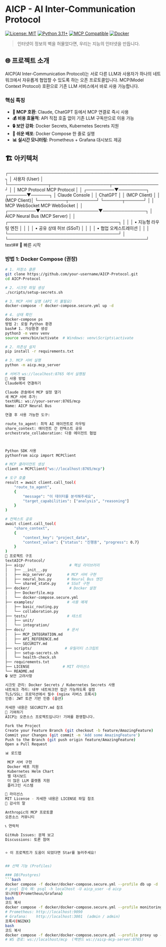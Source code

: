 # AICP - AI Inter-Communication Protocol

[![License: MIT](https://img.shields.io/badge/License-MIT-yellow.svg)](https://opensource.org/licenses/MIT)
[![Python 3.11+](https://img.shields.io/badge/python-3.11+-blue.svg)](https://www.python.org/downloads/)
[![MCP Compatible](https://img.shields.io/badge/MCP-Compatible-green.svg)](https://modelcontextprotocol.io)
[![Docker](https://img.shields.io/badge/docker-ready-blue.svg)](https://www.docker.com/)

> 인터넷이 정보의 벽을 허물었다면, 우리는 지능의 인터넷을 만듭니다.

## 🌐 프로젝트 소개

AICP(AI Inter-Communication Protocol)는 서로 다른 LLM과 사용자가 하나의 네트워크에서 자유롭게 협업할 수 있도록 하는 오픈 프로토콜입니다. MCP(Model Context Protocol) 호환으로 기존 LLM 서비스에서 바로 사용 가능합니다.

### 핵심 특징

- **🔌 MCP 호환**: Claude, ChatGPT 등에서 MCP 연결로 즉시 사용
- **💰 비용 효율적**: API 직접 호출 없이 기존 LLM 구독만으로 이용 가능
- **🔒 보안 강화**: Docker Secrets, Kubernetes Secrets 지원
- **🚀 쉬운 배포**: Docker Compose 한 줄로 실행
- **📊 실시간 모니터링**: Prometheus + Grafana 대시보드 제공

## 🏗️ 아키텍처
┌─────────────────────────────────────────────────┐
│                   사용자 (User)                  │
└─────────────┬───────────────────┬───────────────┘
              │                   │
         MCP Protocol        MCP Protocol
              │                   │
    ┌─────────▼─────────┐ ┌──────▼──────┐
    │   Claude Console  │ │   ChatGPT   │
    │   (MCP Client)    │ │ (MCP Client)│
    └─────────┬─────────┘ └──────┬──────┘
              │                   │
         MCP WebSocket       MCP WebSocket
              │                   │
    ┌─────────▼───────────────────▼──────────────┐
    │         AICP Neural Bus (MCP Server)       │
    │  ┌────────────────────────────────────┐    │
    │  │  • 지능형 라우팅 엔진              │    │
    │  │  • 공유 상태 허브 (SSoT)           │    │
    │  │  • 협업 오케스트레이션             │    │
    │  └────────────────────────────────────┘    │
    └─────────────────────────────────────────────┘
text## 🚀 빠른 시작

### 방법 1: Docker Compose (권장)

```bash
# 1. 저장소 클론
git clone https://github.com/your-username/AICP-Protocol.git
cd AICP-Protocol

# 2. 시크릿 파일 생성
./scripts/setup-secrets.sh

# 3. MCP 서버 실행 (API 키 불필요)
docker-compose -f docker-compose.secure.yml up -d

# 4. 상태 확인
docker-compose ps
방법 2: 로컬 Python 환경
bash# 1. 가상환경 생성
python3 -m venv venv
source venv/bin/activate  # Windows: venv\Scripts\activate

# 2. 의존성 설치
pip install -r requirements.txt

# 3. MCP 서버 실행
python -m aicp.mcp_server

# 서버가 ws://localhost:8765 에서 실행됨
📖 사용 방법
Claude에서 연결하기

Claude 콘솔에서 MCP 설정 열기
새 MCP 서버 추가:
textURL: ws://your-server:8765/mcp
Name: AICP Neural Bus

연결 후 사용 가능한 도구:

route_to_agent: 최적 AI 에이전트로 라우팅
share_context: 에이전트 간 컨텍스트 공유
orchestrate_collaboration: 다중 에이전트 협업



Python SDK 사용
pythonfrom aicp import MCPClient

# MCP 클라이언트 생성
client = MCPClient("ws://localhost:8765/mcp")

# 도구 호출
result = await client.call_tool(
    "route_to_agent",
    {
        "message": "이 데이터를 분석해주세요",
        "target_capabilities": ["analysis", "reasoning"]
    }
)

# 컨텍스트 공유
await client.call_tool(
    "share_context",
    {
        "context_key": "project_data",
        "context_value": {"status": "진행중", "progress": 0.7}
    }
)
📁 프로젝트 구조
textAICP-Protocol/
├── aicp/                    # 핵심 라이브러리
│   ├── __init__.py
│   ├── mcp_server.py       # MCP 서버 구현
│   ├── neural_bus.py       # Neural Bus 엔진
│   └── shared_state.py     # SSoT 구현
├── docker/                  # Docker 설정
│   ├── Dockerfile.mcp
│   └── docker-compose.secure.yml
├── examples/               # 사용 예제
│   ├── basic_routing.py
│   └── collaboration.py
├── tests/                  # 테스트
│   ├── unit/
│   └── integration/
├── docs/                   # 문서
│   ├── MCP_INTEGRATION.md
│   ├── API_REFERENCE.md
│   └── SECURITY.md
├── scripts/               # 유틸리티 스크립트
│   ├── setup-secrets.sh
│   └── health-check.sh
├── requirements.txt
├── LICENSE               # MIT 라이선스
└── README.md
🔒 보안 고려사항

시크릿 관리: Docker Secrets / Kubernetes Secrets 사용
네트워크 격리: 내부 네트워크만 접근 가능하도록 설정
TLS/SSL: 프로덕션에서 필수 (nginx 리버스 프록시)
인증: JWT 토큰 기반 인증 (옵션)

자세한 내용은 SECURITY.md 참조
🤝 기여하기
AICP는 오픈소스 프로젝트입니다! 기여를 환영합니다.

Fork the Project
Create your Feature Branch (git checkout -b feature/AmazingFeature)
Commit your Changes (git commit -m 'Add some AmazingFeature')
Push to the Branch (git push origin feature/AmazingFeature)
Open a Pull Request

📊 로드맵

 MCP 서버 구현
 Docker 배포 지원
 Kubernetes Helm Chart
 웹 대시보드
 더 많은 LLM 플랫폼 지원
 플러그인 시스템

📄 라이선스
MIT License - 자세한 내용은 LICENSE 파일 참조
🙏 감사의 말

Anthropic의 MCP 프로토콜
오픈소스 커뮤니티

📞 연락처

GitHub Issues: 문제 보고
Discussions: 토론 참여


⭐ 이 프로젝트가 도움이 되었다면 Star를 눌러주세요!


## 선택 기능 (Profiles)

### DB(Postgres)
```bash
docker compose -f docker/docker-compose.secure.yml --profile db up -d
# psql 접속 예: psql -h localhost -U aicp_user -d aicp
모니터링(Prometheus/Grafana)
bash
코드 복사
docker compose -f docker/docker-compose.secure.yml --profile monitoring up -d
# Prometheus: http://localhost:9090
# Grafana:    http://localhost:3001  (admin / admin)
프록시(NGINX)
bash
코드 복사
docker compose -f docker/docker-compose.secure.yml --profile proxy up -d
# WS 경로: ws://localhost/mcp  (백엔드 ws://aicp-mcp-server:8765)